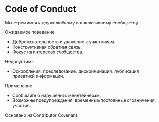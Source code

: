 # Code of Conduct

Мы стремимся к дружелюбному и инклюзивному сообществу.

Ожидаемое поведение
- Доброжелательность и уважение к участникам.
- Конструктивная обратная связь.
- Фокус на интересах сообщества.

Недопустимо
- Оскорбления, преследование, дискриминация, публикация приватной информации.

Применение
- Сообщайте о нарушениях мейнтейнерам.
- Возможны предупреждения, временные/постоянные ограничения участия.

Основано на Contributor Covenant.

